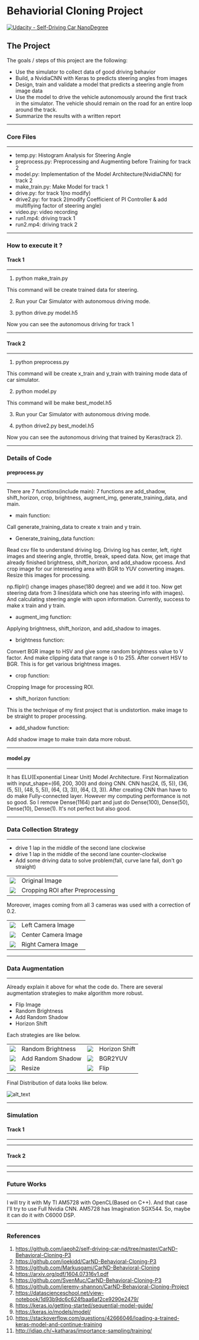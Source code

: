 # Behaviorial Cloning Project

[![Udacity - Self-Driving Car NanoDegree](https://s3.amazonaws.com/udacity-sdc/github/shield-carnd.svg)](http://www.udacity.com/drive)

The Project
---
The goals / steps of this project are the following:
* Use the simulator to collect data of good driving behavior
* Build, a NvidiaCNN with Keras to predicts steering angles from images
* Design, train and validate a model that predicts a steering angle from image data
* Use the model to drive the vehicle autonomously around the first track in the simulator. The vehicle should remain on the road for an entire loop around the track.
* Summarize the results with a written report
---

[//]: # (Image References)

[orig]: ./pic_data/center_2017_10_27_16_00_44_798.jpg "Center"
[left]: ./pic_data/left_2017_10_27_16_00_44_798.jpg "Left"
[right]: ./pic_data/right_2017_10_27_16_00_44_798.jpg "Right"
[shadow]: ./pic_data/add_shadow.jpg "Add Shadow"
[BGR2YUV]: ./pic_data/aug_BGR2YUV.jpg "BGR2YUV"
[bright]: ./pic_data/bright.jpg "Brightness"
[crop]: ./pic_data/crop.jpg "Crop"
[flip]: ./pic_data/flip_img.jpg "Flip"
[horizon_shift]: ./pic_data/horizon_shift.jpg "Horizon Shift"
[resize]: ./pic_data/resize.jpg "Resize"
[hist]: ./pic_data/Histogram.jpg "Hist"

### Core Files
---
* temp.py: Histogram Analysis for Steering Angle
* preprocess.py: Preprocessing and Augmenting before Training for track 2
* model.py: Implementation of the Model Architecture(NvidiaCNN) for track 2
* make_train.py: Make Model for track 1
* drive.py: for track 1(no modify)
* drive2.py: for track 2(modify Coefficient of PI Controller & add multiflying factor of steering angle)
* video.py: video recording
* run1.mp4: driving track 1
* run2.mp4: driving track 2
---

### How to execute it ?
#### Track 1
---
1. python make_train.py

This command will be create trained data for steering.

2. Run your Car Simulator with autonomous driving mode.

3. python drive.py model.h5

Now you can see the autonomous driving for track 1

---

#### Track 2
---
1. python preprocess.py

This command will be create x_train and y_train with training mode data of car simulator.

2. python model.py

This command will be make best_model.h5

3. Run your Car Simulator with autonomous driving mode.

4. python drive2.py best_model.h5

Now you can see the autonomous driving that trained by Keras(track 2).

---

### Details of Code
#### preprocess.py
---
There are 7 functions(include main):
7 functions are add_shadow, shift_horizon, crop, brightness, augment_img, generate_training_data, and main.

* main function:

Call generate_training_data to create x train and y train.

* Generate_training_data function:

Read csv file to understand driving log.
Driving log has center, left, right images and steering angle, throttle, break, speed data.
Now, get image that already finished brightness, shift_horizon, and add_shadow rpcoess.
And crop image for our intereseting area with BGR to YUV converting images.
Resize this images for processing.

np.fliplr() change images phase(180 degree) and we add it too.
Now get steering data from 3 lines(data which one has steering info with images).
And calculating steering angle with upon information.
Currently, success to make x train and y train.

* augment_img function:

Applying brightness, shift_horizon, and add_shadow to images.

* brightness function:

Convert BGR image to HSV and give some random brightness value to V factor.
And make clipping data that range is 0 to 255.
After convert HSV to BGR.
This is for get various brightness images.

* crop function:

Cropping Image for processing ROI.

* shift_horizon function:

This is the technique of my first project that is undistortion.
make image to be straight to proper processing.

* add_shadow function:

Add shadow image to make train data more robust.

---

#### model.py
---
It has ELU(Exponential Linear Unit) Model Architecture.
First Normalization with input_shape=(66, 200, 300) and doing CNN.
CNN has(24, (5, 5)), (36, (5, 5)), (48, 5, 5)), (64, (3, 3)), (64, (3, 3)).
After creating CNN than have to do make Fully-connected layer.
However my computing performance is not so good.
So I remove Dense(1164) part and just do Dense(100), Dense(50), Dense(10), Dense(1).
It's not perfect but also good.

---

### Data Collection Strategy
---
* drive 1 lap in the middle of the second lane clockwise
* drive 1 lap in the middle of the second lane counter-clockwise
* Add some driving data to solve problem(fall, curve lane fail, don't go straight)

<table>
<tr>
<td><img src="https://raw.githubusercontent.com/silenc3502/PyKerasBehavioralCloning/master/pic_data/center_2017_10_27_16_00_44_798.jpg"/></td>
<td> Original Image </td>
</tr>
<tr>
<td><img src="https://raw.githubusercontent.com/silenc3502/PyKerasBehavioralCloning/master/pic_data/crop.jpg"/></td>
<td> Cropping ROI after Preprocessing </td>
</tr>
</table>

Moreover, images coming from all 3 cameras was used with a correction of 0.2.

<table>
<tr>
<td><img src="https://raw.githubusercontent.com/silenc3502/PyKerasBehavioralCloning/master/pic_data/left_2017_10_27_16_00_44_798.jpg"/></td>
<td> Left Camera Image </td>
</tr>
<tr>
<td><img src="https://raw.githubusercontent.com/silenc3502/PyKerasBehavioralCloning/master/pic_data/center_2017_10_27_16_00_44_798.jpg"/></td>
<td> Center Camera Image </td>
</tr>
<tr>
<td><img src="https://raw.githubusercontent.com/silenc3502/PyKerasBehavioralCloning/master/pic_data/right_2017_10_27_16_00_44_798.jpg"/></td>
<td> Right Camera Image </td>
</tr>
</table>

---

### Data Augmentation
---
Already explain it above for what the code do.
There are several augmentation strategies to make algorithm more robust.

* Flip Image
* Random Brightness
* Add Random Shadow
* Horizon Shift

Each strategies are like below.

<table>
<tr>
<td>
<img src="https://raw.githubusercontent.com/silenc3502/PyKerasBehavioralCloning/master/pic_data/bright.jpg"/>
</td>
<td> Random Brightness </td>
<td>
<img src="https://raw.githubusercontent.com/silenc3502/PyKerasBehavioralCloning/master/pic_data/horizon_shift.jpg"/>
</td>
<td> Horizon Shift </td>
</tr>
<tr>
<td>
<img src="https://raw.githubusercontent.com/silenc3502/PyKerasBehavioralCloning/master/pic_data/add_shadow.jpg"/>
</td>
<td> Add Random Shadow </td>
<td>
<img src="https://raw.githubusercontent.com/silenc3502/PyKerasBehavioralCloning/master/pic_data/aug_BGR2YUV.jpg"/>
</td>
<td> BGR2YUV </td>
</tr>
<tr>
<td>
<img src="https://raw.githubusercontent.com/silenc3502/PyKerasBehavioralCloning/master/pic_data/resize.jpg"/>
</td>
<td> Resize </td>
<td>
<img src="https://raw.githubusercontent.com/silenc3502/PyKerasBehavioralCloning/master/pic_data/flip_img.jpg"/>
</td>
<td> Flip </td>
</tr>
</table>

Final Distribution of data looks like below.

![alt_text][hist]

---

### Simulation
#### Track 1
---

---

#### Track 2
---

---

### Future Works
---
I will try it with My TI AM5728 with OpenCL(Based on C++).
And that case I'll try to use Full Nvidia CNN.
AM5728 has Imagination SGX544.
So, maybe it can do it with C6000 DSP.

---

### References

1. https://github.com/jaeoh2/self-driving-car-nd/tree/master/CarND-Behavioral-Cloning-P3
2. https://github.com/joekidd/CarND-Behavioral-Cloning-P3
3. https://github.com/Markusgami/CarND-Behavioral-Cloning
4. https://arxiv.org/pdf/1604.07316v1.pdf
5. https://github.com/SvenMuc/CarND-Behavioral-Cloning-P3
6. https://github.com/jeremy-shannon/CarND-Behavioral-Cloning-Project
7. https://datascienceschool.net/view-notebook/1d93b9dc6c624fbaa6af2ce9290e2479/
8. https://keras.io/getting-started/sequential-model-guide/
9. https://keras.io/models/model/
10. https://stackoverflow.com/questions/42666046/loading-a-trained-keras-model-and-continue-training
11. http://idiap.ch/~katharas/importance-sampling/training/

